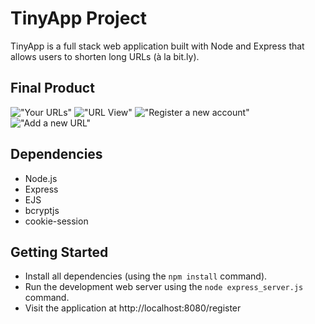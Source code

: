 # TinyApp Project

TinyApp is a full stack web application built with Node and Express that allows users to shorten long URLs (à la bit.ly).

## Final Product

!["Your URLs"](https://github.com/[michaelbinnick]/[tinyapp]/blob/[master]/URL_Index?raw=true)
!["URL View"](#./screenshots/URL_View)
!["Register a new account"](#./screenshots/Registration)
!["Add a new URL"](#./screenshots/Create_URL)

## Dependencies

- Node.js
- Express
- EJS
- bcryptjs
- cookie-session

## Getting Started

- Install all dependencies (using the `npm install` command).
- Run the development web server using the `node express_server.js` command.
- Visit the application at http://localhost:8080/register